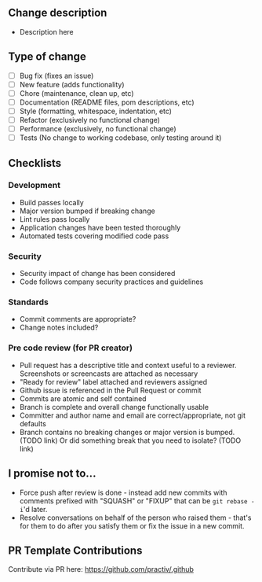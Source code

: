 ## Change description

* Description here

## Type of change
- [ ] Bug fix (fixes an issue)
- [ ] New feature (adds functionality)
- [ ] Chore (maintenance, clean up, etc)
- [ ] Documentation (README files, pom descriptions, etc)
- [ ] Style (formatting, whitespace, indentation, etc)
- [ ] Refactor (exclusively no functional change)
- [ ] Performance (exclusively, no functional change)
- [ ] Tests (No change to working codebase, only testing around it)

## Checklists

### Development

- Build passes locally
- Major version bumped if breaking change
- Lint rules pass locally
- Application changes have been tested thoroughly
- Automated tests covering modified code pass

### Security

- Security impact of change has been considered
- Code follows company security practices and guidelines

### Standards
- Commit comments are appropriate?
- Change notes included?

### Pre code review (for PR creator)

- Pull request has a descriptive title and context useful to a reviewer. Screenshots or screencasts are attached as necessary
- "Ready for review" label attached and reviewers assigned
- Github issue is referenced in the Pull Request or commit
- Commits are atomic and self contained
- Branch is complete and overall change functionally usable
- Committer and author name and email are correct/appropriate, not git defaults
- Branch contains no breaking changes or major version is bumped. (TODO link) Or did something break that you need to isolate? (TODO link)

## I promise not to...

- Force push after review is done - instead add new commits with comments prefixed with "SQUASH" or "FIXUP" that can be `git rebase -i`'d later.
- Resolve conversations on behalf of the person who raised them - that's for them to do after you satisfy them or fix the issue in a new commit.

## PR Template Contributions

Contribute via PR here: https://github.com/practiv/.github
